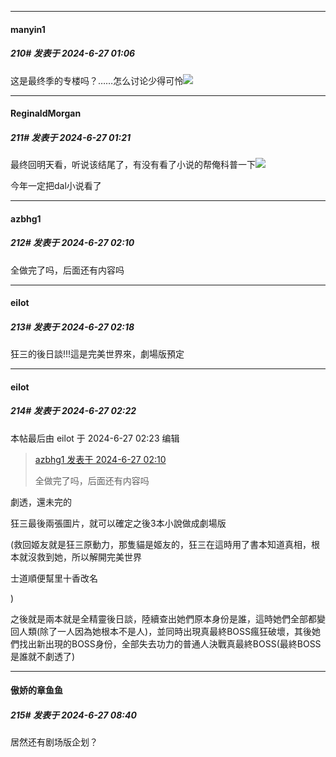 ﻿
*****

####  manyin1  
##### 210#       发表于 2024-6-27 01:06

这是最终季的专楼吗？……怎么讨论少得可怜<img src="https://static.saraba1st.com/image/smiley/face2017/107.png" referrerpolicy="no-referrer">


*****

####  ReginaldMorgan  
##### 211#       发表于 2024-6-27 01:21

最终回明天看，听说该结尾了，有没有看了小说的帮俺科普一下<img src="https://static.saraba1st.com/image/smiley/face2017/075.png" referrerpolicy="no-referrer">

今年一定把dal小说看了


*****

####  azbhg1  
##### 212#       发表于 2024-6-27 02:10

全做完了吗，后面还有内容吗


*****

####  eilot  
##### 213#       发表于 2024-6-27 02:18

狂三的後日談!!!這是完美世界來，劇場版預定


*****

####  eilot  
##### 214#       发表于 2024-6-27 02:22

 本帖最后由 eilot 于 2024-6-27 02:23 编辑 
<blockquote><a href="httphttps://bbs.saraba1st.com/2b/forum.php?mod=redirect&amp;goto=findpost&amp;pid=65394852&amp;ptid=1991734" target="_blank">azbhg1 发表于 2024-6-27 02:10</a>

全做完了吗，后面还有内容吗</blockquote>
劇透，還未完的

狂三最後兩張圖片，就可以確定之後3本小說做成劇場版

(救回姬友就是狂三原動力，那隻貓是姬友的，狂三在這時用了書本知道真相，根本就沒救到她，所以解開完美世界

士道順便幫里十香改名

)

之後就是兩本就是全精靈後日談，陸續查出她們原本身份是誰，這時她們全部都變回人類(除了一人因為她根本不是人)，並同時出現真最終BOSS瘋狂破壞，其後她們找出新出現的BOSS身份，全部失去功力的普通人決戰真最終BOSS(最終BOSS是誰就不劇透了)


*****

####  傲娇的章鱼鱼  
##### 215#       发表于 2024-6-27 08:40

居然还有剧场版企划？

